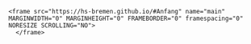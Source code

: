 <html>

<FRAMESET COLS="198,1*" BORDER="1" FRAMEBORDER="1" framespacing="0">



    <frame src="https://hs-bremen.github.io/#Anfang" name="main" MARGINWIDTH="0" MARGINHEIGHT="0" FRAMEBORDER="0" framespacing="0" NORESIZE SCROLLING="NO">     
      </frame>


</FRAMESET>
</html>
